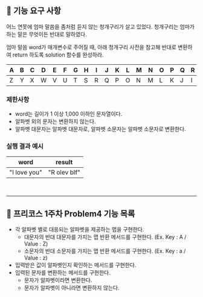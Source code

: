 ## 🚀 기능 요구 사항

어느 연못에 엄마 말씀을 좀처럼 듣지 않는 청개구리가 살고 있었다. 청개구리는 엄마가 하는 말은 무엇이든 반대로 말하였다.

엄마 말씀 word가 매개변수로 주어질 때, 아래 청개구리 사전을 참고해 반대로 변환하여 return 하도록 solution 함수를 완성하라.

| A | B | C | D | E | F | G | H | I | J | K | L | M | N | O | P | Q | R | S | T | U | V | W | X | Y | Z |
| --- | --- | --- | --- | --- | --- | --- | --- | --- | --- | --- | --- | --- | --- | --- | --- | --- | --- | --- | --- | --- | --- | --- | --- | --- | --- |
| Z | Y | X | W | V | U | T | S | R | Q | P | O | N | M | L | K | J | I | H | G | F | E | D | C | B | A |

### 제한사항

- word는 길이가 1 이상 1,000 이하인 문자열이다.
- 알파벳 외의 문자는 변환하지 않는다.
- 알파벳 대문자는 알파벳 대문자로, 알파벳 소문자는 알파벳 소문자로 변환한다.

### 실행 결과 예시

| word | result |
| --- | --- |
| "I love you" | "R olev blf" |

<br><hr>

## 🤔 프리코스 1주차 Problem4 기능 목록

* 각 알파벳 별로 대응되는 알파벳을 제공하는 맵을 구현한다.
  + 대문자의 반대 대문자를 가지는 맵 반환 메서드를 구현한다. (Ex. Key : A / Value : Z)
  + 소문자의 반대 소문자를 가지는 맵 반환 메서드를 구현한다. (Ex. Key : a / Value : z)
* 입력받은 값이 알파벳인지 확인하는 메서드를 구현한다.
* 입력된 문자를 변환하는 메서드를 구현한다.
  + 문자가 알파벳이라면 변환한다.
  + 문자가 알파벳이 아니라면 변환하지 않는다.